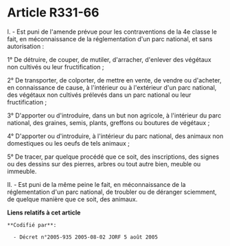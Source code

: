 # Article R331-66

I. - Est puni de l'amende prévue pour les contraventions de la 4e classe le fait, en méconnaissance de la réglementation d'un
parc national, et sans autorisation :

1° De détruire, de couper, de mutiler, d'arracher, d'enlever des végétaux non cultivés ou leur fructification ;

2° De transporter, de colporter, de mettre en vente, de vendre ou d'acheter, en connaissance de cause, à l'intérieur ou à
l'extérieur d'un parc national, des végétaux non cultivés prélevés dans un parc national ou leur fructification ;

3° D'apporter ou d'introduire, dans un but non agricole, à l'intérieur du parc national, des graines, semis, plants, greffons
ou boutures de végétaux ;

4° D'apporter ou d'introduire, à l'intérieur du parc national, des animaux non domestiques ou les oeufs de tels animaux ;

5° De tracer, par quelque procédé que ce soit, des inscriptions, des signes ou des dessins sur des pierres, arbres ou tout
autre bien, meuble ou immeuble.

II. - Est puni de la même peine le fait, en méconnaissance de la réglementation d'un parc national, de troubler ou de
déranger sciemment, de quelque manière que ce soit, des animaux.

**Liens relatifs à cet article**

	**Codifié par**:

	  - Décret n°2005-935 2005-08-02 JORF 5 août 2005
